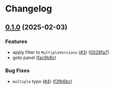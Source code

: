 # Changelog

## [0.1.0](https://github.com/antfu/node-modules-inspector/compare/v0.0.3...v0.1.0) (2025-02-03)


### Features

* apply filter to `MultipleVersions` ([#3](https://github.com/antfu/node-modules-inspector/issues/3)) ([0028fa7](https://github.com/antfu/node-modules-inspector/commit/0028fa7ca2cca666b1dabc885fe36e538d477b1f))
* goto panel ([fac9b8c](https://github.com/antfu/node-modules-inspector/commit/fac9b8cbfb5dda12f348a38fc97481afe0d94768))


### Bug Fixes

* `multiple` typo ([#4](https://github.com/antfu/node-modules-inspector/issues/4)) ([f3fb6bc](https://github.com/antfu/node-modules-inspector/commit/f3fb6bc3a67557ed773751d2dfc1a7d018a0e178))
